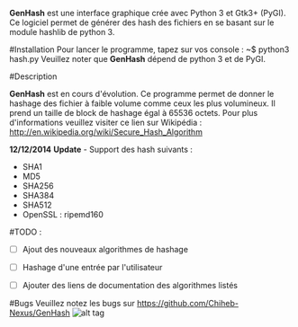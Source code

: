 **GenHash** est une interface graphique crée avec Python 3 et Gtk3+ (PyGI). Ce logiciel permet de générer des hash des fichiers en se basant sur le module hashlib de python 3.

#Installation 
Pour lancer le programme, tapez sur vos console : 
~$ python3 hash.py 
Veuillez noter que **GenHash** dépend de python 3 et de PyGI.


#Description 

**GenHash** est en cours d'évolution. Ce programme permet de donner le hashage des fichier à faible volume comme ceux les plus volumineux. Il prend un taille de block de hashage égal à 65536 octets. Pour plus d'informations veuillez visiter ce lien sur Wikipédia : http://en.wikipedia.org/wiki/Secure_Hash_Algorithm  

**12/12/2014** 
**Update** - Support des hash suivants :
   * SHA1
   * MD5
   * SHA256
   * SHA384
   * SHA512
   * OpenSSL : ripemd160
  
#TODO :
   - [ ]  Ajout des nouveaux algorithmes de hashage
   - [ ]  Hashage d'une entrée par l'utilisateur
   - [ ]  Ajouter des liens de documentation des algorithmes listés


#Bugs 
Veuillez notez les bugs sur https://github.com/Chiheb-Nexus/GenHash
![alt tag](http://1.bp.blogspot.com/-YghRP1ZZUQg/VIqWSM_EuOI/AAAAAAAAA58/ojPqvs0rrXc/s1600/S%C3%A9lection_015.png)

